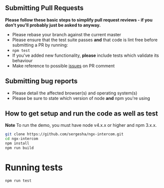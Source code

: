 ## Submitting Pull Requests

**Please follow these basic steps to simplify pull request reviews - if you don't you'll probably just be asked to anyway.**

-   Please rebase your branch against the current master
-   Please ensure that the test suite passes **and** that code is lint free before submitting a PR by running:
-   `npm test`
-   If you've added new functionality, **please** include tests which validate its behaviour
-   Make reference to possible [issues](https://github.com/sergesha/ngx-intercom/issues) on PR comment

## Submitting bug reports

-   Please detail the affected browser(s) and operating system(s)
-   Please be sure to state which version of node **and** npm you're using

## How to get setup and run the code as well as test

**Note** To run the demo, you must have node v4.x.x or higher and npm 3.x.x.

```bash
git clone https://github.com/sergesha/ngx-intercom.git
cd ngx-intercom
npm install
npm run build
```

# Running tests

```bash
npm run test
```
